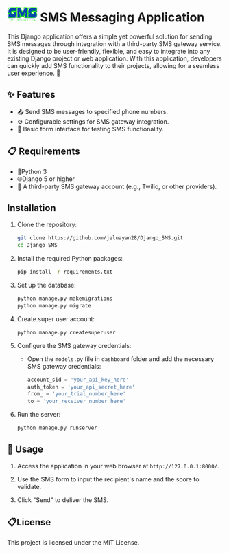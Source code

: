 
# <img src="assets/462568131_2039142093181882_1441174839537607123_n.png" alt="SMS Icon" width="70" height="35"> SMS Messaging Application

This Django application offers a simple yet powerful solution for sending SMS messages through integration with a third-party SMS gateway service. It is designed to be user-friendly, flexible, and easy to integrate into any existing Django project or web application. With this application, developers can quickly add SMS functionality to their projects, allowing for a seamless user experience. 🚀

## ✨ Features
- 📤 Send SMS messages to specified phone numbers.
- ⚙️ Configurable settings for SMS gateway integration.
- 🧪 Basic form interface for testing SMS functionality.

## 📋 Requirements
- 🐍Python 3
- 🌐Django 5 or higher
- 📡 A third-party SMS gateway account (e.g., Twilio, or other providers).

## Installation

1. Clone the repository:
   ```bash
   git clone https://github.com/jeluayan28/Django_SMS.git
   cd Django_SMS
   ```
2. Install the required Python packages:
   ```bash
   pip install -r requirements.txt
   ```

3. Set up the database:
   ```bash
   python manage.py makemigrations
   python manage.py migrate
   ```
4. Create super user account:
   ```bash
   python manage.py createsuperuser
   ```

5. Configure the SMS gateway credentials:
   - Open the `models.py` file in `dashboard` folder and add the necessary SMS gateway credentials:
     ```python
     account_sid = 'your_api_key_here'
     auth_token = 'your_api_secret_here'
     from_ = 'your_trial_number_here'
     to = 'your_receiver_number_here'
     ```

6. Run the server:
   ```bash
   python manage.py runserver
   ```

## 🚀 Usage

1. Access the application in your web browser at `http://127.0.0.1:8000/`.

2. Use the SMS form to input the recipient's name and the score to validate.

3. Click "Send" to deliver the SMS.

## 📋License
This project is licensed under the MIT License.
